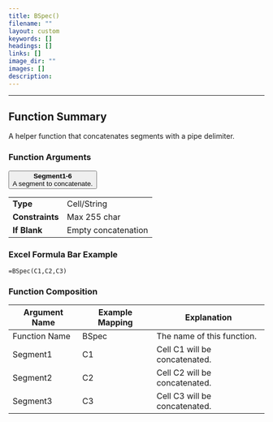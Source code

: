 ```yaml
---
title: BSpec()
filename: ""
layout: custom
keywords: []
headings: []
links: []
image_dir: ""
images: []
description: 
---
```

* * *

## Function Summary

A helper function that concatenates segments with a pipe delimiter.

### Function Arguments

<button class="collapsible-parameter">**Segment1-6**<br>A segment to concatenate.</button>
<div markdown="1" class="panel-parameter">
<table>
 <tbody>
 <tr>
		<td class="pph"><b>Type</b></td>
		<td>Cell/String</td>
 </tr>
 <tr>
		<td class="pph"><b>Constraints</b></td>
		<td>Max 255 char</td>
 </tr>
 <tr>
		<td class="pph"><b>If Blank</b></td>
		<td>Empty concatenation</td>
 </tr>
 </tbody>
</table>
</div>

### Excel Formula Bar Example

```Excel
=BSpec(C1,C2,C3)
```

### Function Composition

| Argument Name | Example Mapping | Explanation | 
|------|------|------|
| Function Name | BSpec | The name of this function. |
| Segment1 | C1 | Cell C1 will be concatenated. |
| Segment2 | C2 | Cell C2 will be concatenated. |
| Segment3 | C3 | Cell C3 will be concatenated. |
